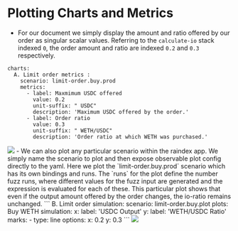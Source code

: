 # Plotting Charts and Metrics
- For our document we simply display the amount and ratio offered by our order as singular scalar values. Referring to the `calculate-io` stack indexed `0`, the order amount and ratio are indexed `0.2` and `0.3` respectively. 
```
charts:
  A. Limit order metrics :
    scenario: limit-order.buy.prod
    metrics:
      - label: Maxmimum USDC offered
        value: 0.2
        unit-suffix: " USDC"
        description: 'Maximum USDC offered by the order.'
      - label: Order ratio
        value: 0.3
        unit-suffix: " WETH/USDC"            
        description: 'Order ratio at which WETH was purchased.'
```
<img src="/img/metrics.png" />
-  We can also plot any particular scenario within the raindex app. We simply name the scenario to plot and then expose observable plot config directly to the yaml. Here we plot the 
`limit-order.buy.prod` scenario which has its own bindings and runs. The `runs` for the plot define the number fuzz runs, where different values for the fuzz input are generated and the expression is evaluated for each of these. This particular plot shows that even if the output amount offered by the order changes, the io-ratio remains unchanged. 
```
  B. Limit order simulation:
      scenario: limit-order.buy.plot
      plots:
        Buy WETH simulation:     
          x:
              label: 'USDC Output'
          y:
              label: 'WETH/USDC Ratio'
          marks:
            - type: line
              options:
                x: 0.2
                y: 0.3 
```
<img src="/img/plot.png" />